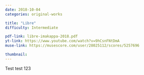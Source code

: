 ```yaml
--- 
date: 2018-10-04
categories: original-works

title: "Libre"
difficulty: Intermediate

pdf-link: libre-imakappa-2018.pdf
yt-link: https://www.youtube.com/watch?v=9hCsnFNtDmA
muse-link: https://musescore.com/user/28025112/scores/5257696

thumbnail:
---
```


Test test 123